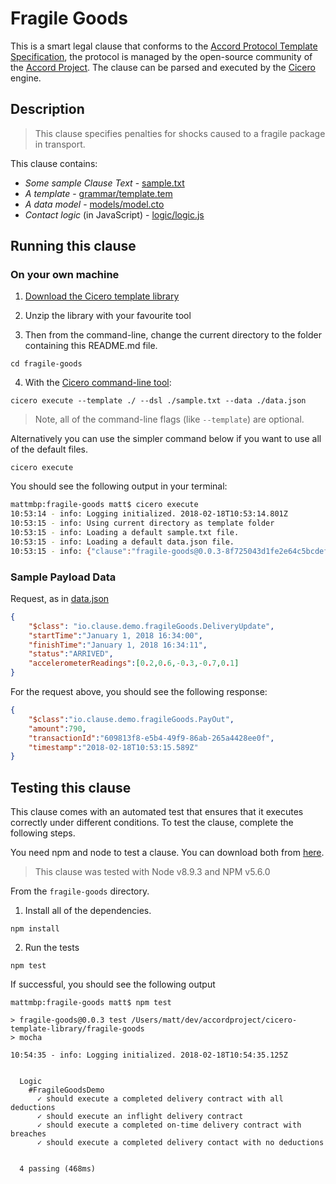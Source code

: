 # Fragile Goods 

This is a smart legal clause that conforms to the [Accord Protocol Template Specification](https://docs.google.com/document/d/1UacA_r2KGcBA2D4voDgGE8jqid-Uh4Dt09AE-shBKR0), the protocol is managed by the open-source community of the [Accord Project](https://accordproject.org). The clause can be parsed and executed by the [Cicero](https://github.com/accordproject/cicero) engine.

## Description

> This clause specifies penalties for shocks caused to a fragile package in transport.

This clause contains:
- *Some sample Clause Text* - [sample.txt](sample.txt)
- *A template* - [grammar/template.tem](grammar/template.tem)
- *A data model* - [models/model.cto](models/model.cto)
- *Contact logic* (in JavaScript) - [logic/logic.js](lib/logic.js)

## Running this clause

### On your own machine

1. [Download the Cicero template library](https://github.com/accordproject/cicero-template-library/archive/master.zip)

2. Unzip the library with your favourite tool

3. Then from the command-line, change the current directory to the folder containing this README.md file.
```
cd fragile-goods
```
4. With the [Cicero command-line tool](https://github.com/accordproject/cicero#installation):
```
cicero execute --template ./ --dsl ./sample.txt --data ./data.json
```
> Note, all of the command-line flags (like `--template`) are optional.

Alternatively you can use the simpler command below if you want to use all of the default files.
```
cicero execute
```

You should see the following output in your terminal:
```bash
mattmbp:fragile-goods matt$ cicero execute
10:53:14 - info: Logging initialized. 2018-02-18T10:53:14.801Z
10:53:15 - info: Using current directory as template folder
10:53:15 - info: Loading a default sample.txt file.
10:53:15 - info: Loading a default data.json file.
10:53:15 - info: {"clause":"fragile-goods@0.0.3-8f725043d1fe2e64c5bcdefdb5693d65ba37fba60f743ac0f2f8d5e5595fe901","request":{"$class":"io.clause.demo.fragileGoods.DeliveryUpdate","startTime":"January 1, 2018 16:34:00","finishTime":"January 1, 2018 16:34:11","status":"ARRIVED","accelerometerReadings":[0.2,0.6,-0.3,-0.7,0.1]},"response":{"$class":"io.clause.demo.fragileGoods.PayOut","amount":790,"transactionId":"609813f8-e5b4-49f9-86ab-265a4428ee0f","timestamp":"2018-02-18T10:53:15.589Z"}}
```

### Sample Payload Data


Request, as in [data.json](https://github.com/accordproject/cicero-template-library/blob/master/fragile-goods/data.json)
```json
{
    "$class": "io.clause.demo.fragileGoods.DeliveryUpdate",
    "startTime":"January 1, 2018 16:34:00",
    "finishTime":"January 1, 2018 16:34:11",
    "status":"ARRIVED",
    "accelerometerReadings":[0.2,0.6,-0.3,-0.7,0.1]    
}
```

For the request above, you should see the following response:
```json
{
    "$class":"io.clause.demo.fragileGoods.PayOut",
    "amount":790,
    "transactionId":"609813f8-e5b4-49f9-86ab-265a4428ee0f",
    "timestamp":"2018-02-18T10:53:15.589Z"
}
```


## Testing this clause

This clause comes with an automated test that ensures that it executes correctly under different conditions. To test the clause, complete the following steps.

You need npm and node to test a clause. You can download both from [here](https://nodejs.org/).

> This clause was tested with Node v8.9.3 and NPM v5.6.0

From the `fragile-goods` directory.

1. Install all of the dependencies.
```
npm install
```

2. Run the tests
```
npm test
```
If successful, you should see the following output
```
mattmbp:fragile-goods matt$ npm test

> fragile-goods@0.0.3 test /Users/matt/dev/accordproject/cicero-template-library/fragile-goods
> mocha

10:54:35 - info: Logging initialized. 2018-02-18T10:54:35.125Z


  Logic
    #FragileGoodsDemo
      ✓ should execute a completed delivery contract with all deductions
      ✓ should execute an inflight delivery contract
      ✓ should execute a completed on-time delivery contract with breaches
      ✓ should execute a completed delivery contact with no deductions


  4 passing (468ms)

```
